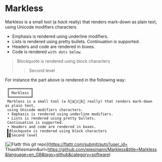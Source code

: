 # Markless

Markless is a small tool (a _hack_ really) that renders mark-down as plain text, using Unicode modifiers characters.

* Emphasis is rendered using underline modifiers.
* Lists is rendered using pretty bullets.
  Continuation is supported.
* Headers and code are rendered in boxes.
* Code is rendered `with dots below`.

> Blockquote is rendered using block characters
>> Second level

For instance the part above is rendered in the following way:

     ╔══════════╗
     ║ Markless ║
     ╚══════════╝	
     Markless is a small tool (a h⃨a⃨c⃨k⃨ really) that renders mark-down as plain text,
     using Unicode modifiers characters.
     • Emphasis is rendered using underline modifiers.
     • Lists is rendered using pretty bullets. 
     Continuation is supported.
     • Headers and code are rendered in boxes.
     ▌Blockquote is rendered using block characters
     ▌▌Second level

     
[![Flattr this git repo](http://api.flattr.com/button/flattr-badge-large.png)](https://flattr.com/submit/auto?user_id= ThiasWiesmann&url=https://github.com/wiesmann/Markless&title=Markless&language=en_GB&tags=github&category=software)
